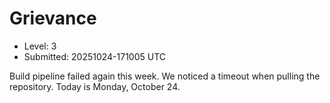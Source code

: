 # Grievance

- Level: 3
- Submitted: 20251024-171005 UTC

Build pipeline failed again this week. We noticed a timeout when pulling the repository. Today is Monday, October 24.
